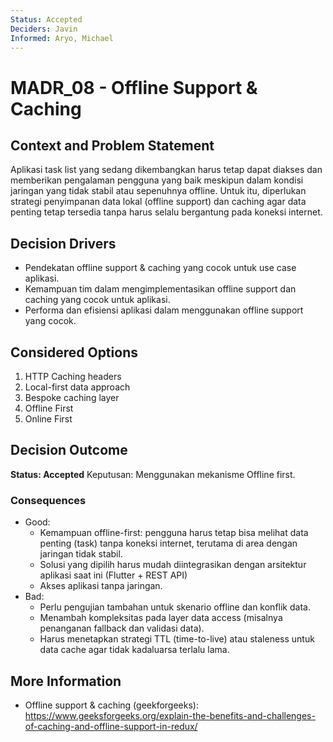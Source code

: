```yaml
---
Status: Accepted
Deciders: Javin
Informed: Aryo, Michael
---
```


# MADR_08 - Offline Support & Caching

## Context and Problem Statement

Aplikasi task list yang sedang dikembangkan harus tetap dapat diakses dan memberikan pengalaman pengguna yang baik meskipun dalam kondisi jaringan yang tidak stabil atau sepenuhnya offline. Untuk itu, diperlukan strategi penyimpanan data lokal (offline support) dan caching agar data penting tetap tersedia tanpa harus selalu bergantung pada koneksi internet.

## Decision Drivers

- Pendekatan offline support & caching yang cocok untuk use case aplikasi.
- Kemampuan tim dalam mengimplementasikan offline support dan caching yang cocok untuk aplikasi.
- Performa dan efisiensi aplikasi dalam menggunakan offline support yang cocok.

## Considered Options

1. HTTP Caching headers
1. Local-first data approach
1. Bespoke caching layer
1. Offline First
1. Online First

## Decision Outcome

**Status: Accepted**
Keputusan: Menggunakan mekanisme Offline first.

### Consequences

- Good:
    - Kemampuan offline-first: pengguna harus tetap bisa melihat data penting (task) tanpa koneksi internet, terutama di area dengan jaringan tidak stabil.
    - Solusi yang dipilih harus mudah diintegrasikan dengan arsitektur aplikasi saat ini (Flutter + REST API)
    - Akses aplikasi tanpa jaringan.
- Bad:
    - Perlu pengujian tambahan untuk skenario offline dan konflik data.
    - Menambah kompleksitas pada layer data access (misalnya penanganan fallback dan validasi data).
    - Harus menetapkan strategi TTL (time-to-live) atau staleness untuk data cache agar tidak kadaluarsa terlalu lama.

## More Information

- Offline support & caching (geekforgeeks): https://www.geeksforgeeks.org/explain-the-benefits-and-challenges-of-caching-and-offline-support-in-redux/
